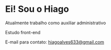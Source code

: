 # Ei! Sou o Hiago

Atualmente trabalho como auxiliar administrativo

Estudo front-end

E-mail para contato: hiagoalves633@gmail.com
